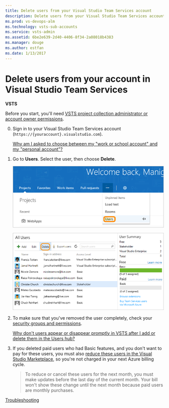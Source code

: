 ```yaml
---
title: Delete users from your Visual Studio Team Services account
description: Delete users from your Visual Studio Team Services account
ms.prod: vs-devops-alm
ms.technology: vsts-sub-accounts
ms.service: vsts-admin
ms.assetid: 6be2e639-2d40-4406-8f34-2a08018b4383
ms.manager: douge
ms.author: estfan
ms.date: 1/13/2017
---
```


#	Delete users from your account in Visual Studio Team Services

**VSTS**

Before you start, you'll need 
[VSTS project collection administrator or account owner permissions](faq-add-delete-users.md#find-owner).

0.  Sign in to your Visual Studio Team Services account 
(```https://{youraccount}.visualstudio.com```).

	[Why am I asked to choose between my "work or school account" and my "personal account"?](#ChooseOrgAcctMSAcct)

0.  Go to **Users**. 
Select the user, 
then choose **Delete**.

    ![Go to Users hub](_img/_shared/users-hub-updated.png)

    ![Delete users from the Users hub](_img/assign-licenses/vso-usershub-deleteuser.png)

0.	To make sure that you've removed the user completely, 
check your [security groups and permissions](add-users.md). 

	[Why don't users appear or disappear promptly in VSTS after I add or delete them in the Users hub?](#users-delay)

0.  If you deleted paid users who had Basic features, 
and you don't want to pay for these users, you must also 
[reduce these users in the Visual Studio Marketplace](../billing/buy-basic-access-add-users.md), 
so you're not charged in your next Azure billing cycle.

	> To reduce or cancel these users for the next month, 
	> you must make updates before the last day of the current month. 
	> Your bill won't show these change until the next 
	> month because paid users are monthly purchases. 


[Troubleshooting](faq-add-delete-users.md)

